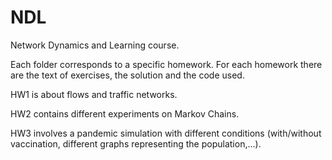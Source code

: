 # NDL
Network Dynamics and Learning course.

Each folder corresponds to a specific homework. For each homework there are the text of exercises, the solution and the code used.

HW1 is about flows and traffic networks.

HW2 contains different experiments on Markov Chains.

HW3 involves a pandemic simulation with different conditions (with/without vaccination, different graphs representing the population,...).
